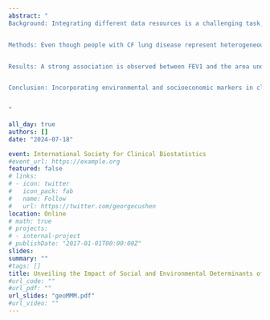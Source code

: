 ```yaml
---
abstract: "
Background: Integrating different data resources is a challenging task, but it provides a more comprehensive view of the patient information that could improve healthcare decision-making compared to relying solely on electronic health records. For example, in Cystic Fibrosis (CF), which is a genetic disorder mainly affecting the lungs, biomarkers that track lung function decline serve as important predictors for assessing disease progression and predicting hospitalization, transplantation, and mortality outcomes. It has been shown that including data sources incorporating location-specific social and environmental determinants significantly improves the accuracy of disease progression prognostication, particularly in characterizing lung function decline.


Methods: Even though people with CF lung disease represent heterogeneous socioeconomic groups from different geographic regions, lung function decline could differ in these groups. To explore these disparities in the progression of lung disease, we integrate patient registry data from the US Cystic Fibrosis Foundation with information on social and environmental health. In particular, we focus on the relation between lung function, measured as forced expiratory volume in 1 s of % predicted (FEV1) and the community deprivation index, a marker derived from six variables of the American Community Survey. Given that both outcomes are time-dependent, our methodology is built upon an extension of multivariate mixed-effects models. This approach is designed to model multiple longitudinal outcomes, incorporating varied functional forms to establish their connections. We use the area under the deprivation index curve specified at different periods in the submodel of FEV1. Examining various periods would enable us to investigate whether this relationship differs based on the duration of patients’ exposure to areas with a high deprivation index. Additionally, considering the geographical variations in both lung function decline and community deprivation, we explore this relationship within each state of the US.


Results: A strong association is observed between FEV1 and the area under the deprivation index curve across all states. The strength of this association diminishes when considering a two-year time window preceding the FEV1 measurement, as opposed to the patient’s entire medical history. Furthermore, we conducted a sensitivity analysis to explore different ways of linking these outcomes. 


Conclusion: Incorporating environmental and socioeconomic markers in clinical decision-making strategies is expected to provide more insights into the progression of the disease. 


"
 
all_day: true
authors: []
date: "2024-07-18"

event: International Society for Clinical Biostatistics
#event_url: https://example.org
featured: false
# links:
# - icon: twitter
#   icon_pack: fab
#   name: Follow
#   url: https://twitter.com/georgecushen
location: Online
# math: true
# projects:
# - internal-project
# publishDate: "2017-01-01T00:00:00Z"
slides: 
summary: "" 
#tags: []
title: Unveiling the Impact of Social and Environmental Determinants of Health on Lung Function Decline in Cystic Fibrosis through Data Integration using the US Registry
#url_code: ""
#url_pdf: ""
url_slides: "geoMMM.pdf"
#url_video: ""
---
```


